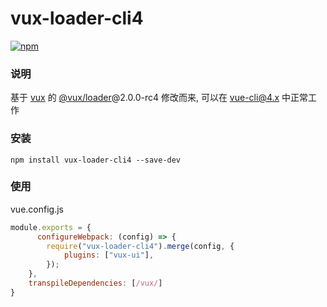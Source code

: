 # vux-loader-cli4

[![npm][npm]][npm-url]

### 说明

基于 [vux](https://github.com/airyland/vux) 的 [@vux/loader](https://www.npmjs.com/package/@vux/loader)@2.0.0-rc4 修改而来, 可以在 vue-cli@4.x 中正常工作

### 安装
```npm install vux-loader-cli4 --save-dev```


### 使用

vue.config.js

```Javascript
module.exports = {
	  configureWebpack: (config) => {
        require("vux-loader-cli4").merge(config, {
            plugins: ["vux-ui"],
        });
    },
    transpileDependencies: [/vux/]
}
```

[npm]: https://img.shields.io/npm/v/vux-loader-cli4.svg
[npm-url]: https://www.npmjs.com/package/vux-loader-cli4
